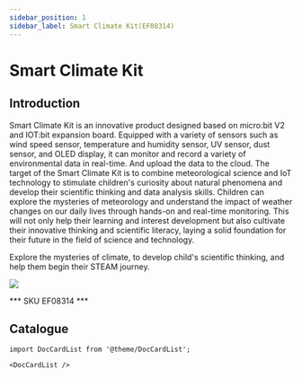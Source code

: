 ```yaml
---
sidebar_position: 1
sidebar_label: Smart Climate Kit(EF08314)
---
```


# Smart Climate Kit

## Introduction

Smart Climate Kit is an innovative product designed based on micro:bit V2 and IOT:bit expansion board. Equipped with a variety of sensors such as wind speed sensor, temperature and humidity sensor, UV sensor, dust sensor, and OLED display, it can monitor and record a variety of environmental data in real-time. And upload the data to the cloud. The target of the Smart Climate Kit is to combine meteorological science and IoT technology to stimulate children's curiosity about natural phenomena and develop their scientific thinking and data analysis skills. Children can explore the mysteries of meteorology and understand the impact of weather changes on our daily lives through hands-on and real-time monitoring. This will not only help their learning and interest development but also cultivate their innovative thinking and scientific literacy, laying a solid foundation for their future in the field of science and technology.

Explore the mysteries of climate, to develop child's scientific thinking, and help them begin their STEAM journey.

![](https://wiki-media-ef.oss-cn-hongkong.aliyuncs.com/i18n/en/docusaurus-plugin-content-docs/current/microbit/interesting-case/microbit-smart-climate-kit/images/smart-weather-station-kit-products-introduction-01.png)

*** SKU EF08314 ***

## Catalogue

```mdx-code-block
import DocCardList from '@theme/DocCardList';

<DocCardList />
```
